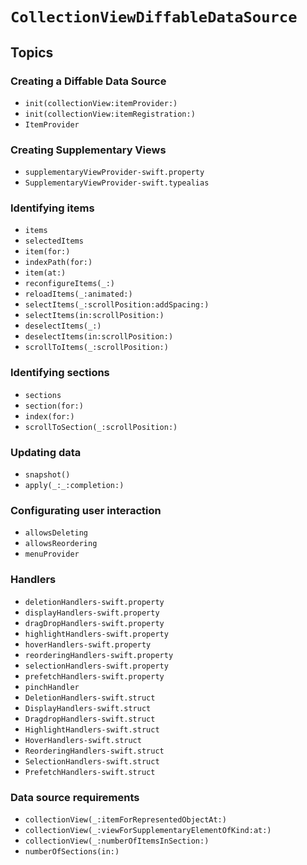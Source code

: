 # ``CollectionViewDiffableDataSource``

## Topics

### Creating a Diffable Data Source
- ``init(collectionView:itemProvider:)``
- ``init(collectionView:itemRegistration:)``
- ``ItemProvider``

### Creating Supplementary Views

- ``supplementaryViewProvider-swift.property``
- ``SupplementaryViewProvider-swift.typealias``

### Identifying items

- ``items``
- ``selectedItems``
- ``item(for:)``
- ``indexPath(for:)``
- ``item(at:)``
- ``reconfigureItems(_:)``
- ``reloadItems(_:animated:)``
- ``selectItems(_:scrollPosition:addSpacing:)``
- ``selectItems(in:scrollPosition:)``
- ``deselectItems(_:)``
- ``deselectItems(in:scrollPosition:)``
- ``scrollToItems(_:scrollPosition:)``

### Identifying sections

- ``sections``
- ``section(for:)``
- ``index(for:)``
- ``scrollToSection(_:scrollPosition:)``

### Updating data
- ``snapshot()``
- ``apply(_:_:completion:)``

### Configurating user interaction

- ``allowsDeleting``
- ``allowsReordering``
- ``menuProvider``

### Handlers

- ``deletionHandlers-swift.property``
- ``displayHandlers-swift.property``
- ``dragDropHandlers-swift.property``
- ``highlightHandlers-swift.property``
- ``hoverHandlers-swift.property``
- ``reorderingHandlers-swift.property``
- ``selectionHandlers-swift.property``
- ``prefetchHandlers-swift.property``
- ``pinchHandler``
- ``DeletionHandlers-swift.struct``
- ``DisplayHandlers-swift.struct``
- ``DragdropHandlers-swift.struct``
- ``HighlightHandlers-swift.struct``
- ``HoverHandlers-swift.struct``
- ``ReorderingHandlers-swift.struct``
- ``SelectionHandlers-swift.struct``
- ``PrefetchHandlers-swift.struct``

### Data source requirements

- ``collectionView(_:itemForRepresentedObjectAt:)``
- ``collectionView(_:viewForSupplementaryElementOfKind:at:)``
- ``collectionView(_:numberOfItemsInSection:)``
- ``numberOfSections(in:)``
